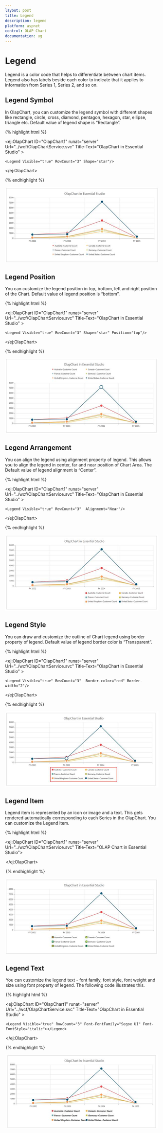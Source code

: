 ```yaml
---
layout: post
title: Legend
description: legend
platform: aspnet
control: OLAP Chart
documentation: ug
---
```


# Legend

Legend is a color code that helps to differentiate between chart items. Legend also has labels beside each color to indicate that it applies to information from Series 1, Series 2, and so on.

## Legend Symbol

In OlapChart, you can customize the legend symbol with different shapes like rectangle, circle, cross, diamond, pentagon, hexagon, star, ellipse, triangle etc. Default value of legend shape is “Rectangle”.

{% highlight html %}

<ej:OlapChart ID="OlapChart1" runat="server" Url="../wcf/OlapChartService.svc" Title-Text="OlapChart in Essential Studio" >

    <Legend Visible="true" RowCount="3" Shape="star"/>

</ej:OlapChart>

{% endhighlight %}

 ![C:/Users/Tamilarasu .M/Pictures/document/Chart/Legendshape.png](Legend_images/Legend_img1.png) 



## Legend Position

You can customize the legend position in top, bottom, left and right position of the Chart. Default value of legend position is “bottom”. 

{% highlight html %}

<ej:OlapChart ID="OlapChart1" runat="server" Url="../wcf/OlapChartService.svc" Title-Text="OlapChart in Essential Studio" >

    <Legend Visible="true" RowCount="3" Shape="star" Position="top"/>

</ej:OlapChart>

{% endhighlight %}



 ![C:/Users/Tamilarasu .M/Pictures/document/Chart/Legend position.png](Legend_images/Legend_img2.png) 



## Legend Arrangement

You can align the legend using alignment property of legend. This allows you to align the legend in center, far and near position of Chart Area. The Default value of legend alignment is “Center”.

{% highlight html %}

<ej:OlapChart ID="OlapChart1" runat="server" Url="../wcf/OlapChartService.svc" Title-Text="OlapChart in Essential Studio" >

    <Legend Visible="true" RowCount="3"  Alignment="Near"/>

</ej:OlapChart>

{% endhighlight %}

 ![C:/Users/Tamilarasu .M/Pictures/document/Chart/legendalignment.png](Legend_images/Legend_img3.png)



## Legend Style 

You can draw and customize the outline of Chart legend using border property of legend. Default value of legend border color is “Transparent”.

{% highlight html %}



<ej:OlapChart ID="OlapChart1" runat="server" Url="../wcf/OlapChartService.svc" Title-Text="OlapChart in Essential Studio" >

    <Legend Visible="true" RowCount="3"  Border-color="red" Border-width="2"/>

</ej:OlapChart>

{% endhighlight %}

 ![C:/Users/Tamilarasu .M/Pictures/document/Chart/legend border.png](Legend_images/Legend_img4.png) 



## Legend Item 

Legend item is represented by an icon or image and a text. This gets rendered automatically corresponding to each Series in the OlapChart. You can customize the Legend item.

{% highlight html %} 

<ej:OlapChart ID="OlapChart1" runat="server" Url="../wcf/OlapChartService.svc" Title-Text="OLAP Chart in Essential Studio">

   <Legend Visible="true" Position="Right" Alignment="Near" ItemStyle-Width=1 />

</ej:OlapChart>

{% endhighlight %}



 ![C:/Users/Tamilarasu .M/Pictures/document/Chart/legenditemborder.png](Legend_images/Legend_img5.png) 



## Legend Text

You can customize the legend text - font family, font style, font weight and size using font property of legend. The following code illustrates this.

{% highlight html %}

<ej:OlapChart ID="OlapChart1" runat="server" Url="../wcf/OlapChartService.svc" Title-Text="OlapChart in Essential Studio" >

    <Legend Visible="true" RowCount="3" Font-FontFamily="Segoe UI" Font-    FontStyle="italic"></Legend>

</ej:OlapChart>

{% endhighlight %}

 ![](Legend_images/Legend_img6.png) 